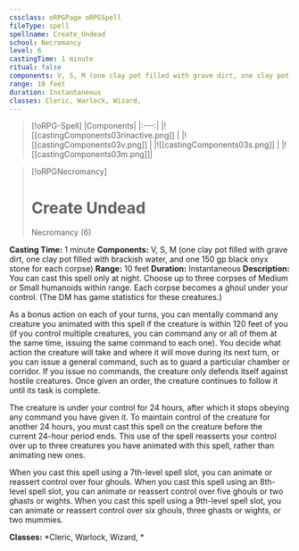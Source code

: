 ```yaml
---
cssclass: oRPGPage oRPGSpell
fileType: spell
spellname: Create_Undead
school: Necromancy
level: 6
castingTime: 1 minute
ritual: false
components: V, S, M (one clay pot filled with grave dirt, one clay pot filled with brackish water, and one 150 gp black onyx stone for each corpse)
range: 10 feet
duration: Instantaneous
classes: Cleric, Warlock, Wizard,
---
```

> [!oRPG-Spell]
> |Components|
> |:---:|
> |![[castingComponents03rinactive.png]] |
> |![[castingComponents03v.png]] |
> |![[castingComponents03s.png]] |
> |![[castingComponents03m.png]]|

> [!oRPGNecromancy]
>#  Create Undead
> Necromancy  (6)

**Casting Time:** 1 minute
**Components:** V, S, M (one clay pot filled with grave dirt, one clay pot filled with brackish water, and one 150 gp black onyx stone for each corpse)
**Range:** 10 feet
**Duration:**  Instantaneous
**Description:**
You can cast this spell only at night. Choose up to three corpses of Medium or Small humanoids within range. Each corpse becomes a ghoul under your control. (The DM has game statistics for these creatures.)



 As a bonus action on each of your turns, you can mentally command any creature you animated with this spell if the creature is within 120 feet of you (if you control multiple creatures, you can command any or all of them at the same time, issuing the same command to each one). You decide what action the creature will take and where it will move during its next turn, or you can issue a general command, such as to guard a particular chamber or corridor. If you issue no commands, the creature only defends itself against hostile creatures. Once given an order, the creature continues to follow it until its task is complete.



 The creature is under your control for 24 hours, after which it stops obeying any command you have given it. To maintain control of the creature for another 24 hours, you must cast this spell on the creature before the current 24-hour period ends. This use of the spell reasserts your control over up to three creatures you have animated with this spell, rather than animating new ones.

When you cast this spell using a 7th-level spell slot, you can animate or reassert control over four ghouls. When you cast this spell using an 8th-level spell slot, you can animate or reassert control over five ghouls or two ghasts or wights. When you cast this spell using a 9th-level spell slot, you can animate or reassert control over six ghouls, three ghasts or wights, or two mummies.

**Classes:**  *Cleric, Warlock, Wizard, *


